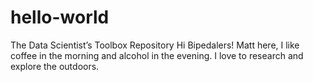 # hello-world
The Data Scientist’s Toolbox Repository
Hi Bipedalers!
Matt here, I like coffee in the morning and alcohol in the evening. 
I love to research and explore the outdoors. 

